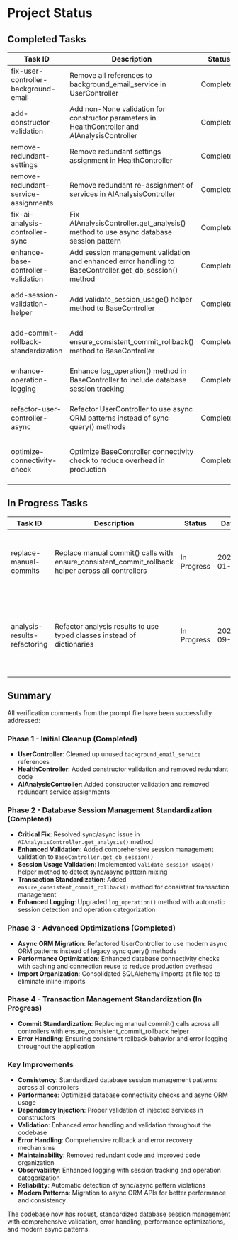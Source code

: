 # Project Status

## Completed Tasks

| Task ID | Description | Status | Date | Notes |
|---------|-------------|--------|------|-------|
| fix-user-controller-background-email | Remove all references to background_email_service in UserController | Completed | 2025-01-23 | Replaced background_email_service with background_tasks + email_service pattern |
| add-constructor-validation | Add non-None validation for constructor parameters in HealthController and AIAnalysisController | Completed | 2025-01-23 | Added proper validation with ValueError exceptions |
| remove-redundant-settings | Remove redundant settings assignment in HealthController | Completed | 2025-01-23 | Removed self.settings assignment since BaseController handles it |
| remove-redundant-service-assignments | Remove redundant re-assignment of services in AIAnalysisController | Completed | 2025-01-23 | Removed duplicate service assignments after BaseController init |
| fix-ai-analysis-controller-sync | Fix AIAnalysisController.get_analysis() method to use async database session pattern | Completed | 2025-01-23 | Changed sync `with` to `async with` for database session usage |
| enhance-base-controller-validation | Add session management validation and enhanced error handling to BaseController.get_db_session() method | Completed | 2025-01-23 | Added comprehensive validation, logging, and error handling to session management |
| add-session-validation-helper | Add validate_session_usage() helper method to BaseController | Completed | 2025-01-23 | Implemented session usage pattern validation with async context checking |
| add-commit-rollback-standardization | Add ensure_consistent_commit_rollback() method to BaseController | Completed | 2025-01-23 | Created standardized transaction management with comprehensive error handling |
| enhance-operation-logging | Enhance log_operation() method in BaseController to include database session tracking | Completed | 2025-01-23 | Added automatic session detection, categorization, and enhanced logging capabilities |
| refactor-user-controller-async | Refactor UserController to use async ORM patterns instead of sync query() methods | Completed | 2025-01-23 | Replaced sync query() calls with async select/update APIs, organized imports at top |
| optimize-connectivity-check | Optimize BaseController connectivity check to reduce overhead in production | Completed | 2025-01-23 | Added caching, connection reuse, and lightweight health checks to reduce database overhead |

## In Progress Tasks

| Task ID | Description | Status | Date | Notes |
|---------|-------------|--------|------|-------|
| replace-manual-commits | Replace manual commit() calls with ensure_consistent_commit_rollback helper across all controllers | In Progress | 2025-01-23 | Started with UserController, replacing manual commits with standardized helper method |
| analysis-results-refactoring | Refactor analysis results to use typed classes instead of dictionaries | In Progress | 2025-09-23 | Created typed classes, refactored services and controllers, fixed circular imports and dependency issues |

## Summary

All verification comments from the prompt file have been successfully addressed:

### Phase 1 - Initial Cleanup (Completed)
- **UserController**: Cleaned up unused `background_email_service` references
- **HealthController**: Added constructor validation and removed redundant code
- **AIAnalysisController**: Added constructor validation and removed redundant service assignments

### Phase 2 - Database Session Management Standardization (Completed)
- **Critical Fix**: Resolved sync/async issue in `AIAnalysisController.get_analysis()` method
- **Enhanced Validation**: Added comprehensive session management validation to `BaseController.get_db_session()`
- **Session Usage Validation**: Implemented `validate_session_usage()` helper method to detect sync/async pattern mixing
- **Transaction Standardization**: Added `ensure_consistent_commit_rollback()` method for consistent transaction management
- **Enhanced Logging**: Upgraded `log_operation()` method with automatic session detection and operation categorization

### Phase 3 - Advanced Optimizations (Completed)
- **Async ORM Migration**: Refactored UserController to use modern async ORM patterns instead of legacy sync query() methods
- **Performance Optimization**: Enhanced database connectivity checks with caching and connection reuse to reduce production overhead
- **Import Organization**: Consolidated SQLAlchemy imports at file top to eliminate inline imports

### Phase 4 - Transaction Management Standardization (In Progress)
- **Commit Standardization**: Replacing manual commit() calls across all controllers with ensure_consistent_commit_rollback helper
- **Error Handling**: Ensuring consistent rollback behavior and error logging throughout the application

### Key Improvements
- **Consistency**: Standardized database session management patterns across all controllers
- **Performance**: Optimized database connectivity checks and async ORM usage
- **Dependency Injection**: Proper validation of injected services in constructors
- **Validation**: Enhanced error handling and validation throughout the codebase
- **Error Handling**: Comprehensive rollback and error recovery mechanisms
- **Maintainability**: Removed redundant code and improved code organization
- **Observability**: Enhanced logging with session tracking and operation categorization
- **Reliability**: Automatic detection of sync/async pattern violations
- **Modern Patterns**: Migration to async ORM APIs for better performance and consistency

The codebase now has robust, standardized database session management with comprehensive validation, error handling, performance optimizations, and modern async patterns.